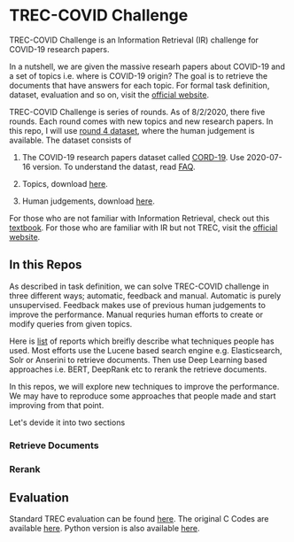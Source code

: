# TREC-COVID Challenge

TREC-COVID Challenge is an Information Retrieval (IR) challenge for COVID-19 research papers.

In a nutshell, we are given the massive researh papers about COVID-19 and a set of topics i.e. 
where is COVID-19 origin? The goal is to retrieve the documents that have answers for each topic.
For formal task definition, dataset, evaluation and so on, visit the [official website](https://ir.nist.gov/covidSubmit).

TREC-COVID Challenge is series of rounds. As of 8/2/2020, there five rounds. Each round comes with
new topics and new research papers. In this repo, I will use [round 4 dataset](https://ir.nist.gov/covidSubmit/data.html),
where the human judgement is available. The dataset consists of

1. The COVID-19 research papers dataset called [CORD-19](https://ai2-semanticscholar-cord-19.s3-us-west-2.amazonaws.com/historical_releases.html). Use 2020-07-16 version. To understand the datast, read [FAQ](https://github.com/allenai/cord19/blob/master/README.md).

2. Topics, download [here](https://ir.nist.gov/covidSubmit/data/topics-rnd4.xml).

3. Human judgements, download [here](https://ir.nist.gov/covidSubmit/qrels4.html).

For those who are not familiar with Information Retrieval, check out this [textbook](https://nlp.stanford.edu/IR-book/pdf/irbookonlinereading.pdf). For those who are familiar with IR but not TREC, visit the [official website](https://trec.nist.gov/overview.html).


## In this Repos


As described in task definition, we can solve TREC-COVID challenge in three different ways; automatic, feedback and manual.
Automatic is purely unsupervised. Feedback makes use of previous human judgements to improve the performance. Manual
requries human efforts to create or modify queries from given topics.

Here is [list](https://ir.nist.gov/covidSubmit/archive/archive-round4.html) of reports which breifly describe what techniques 
people has used. Most efforts use the Lucene based search engine e.g. Elasticsearch, Solr or Anserini to 
retrieve documents. Then use Deep Learning based approaches i.e. BERT, DeepRank etc to rerank the retrieve documents.


In this repos, we will explore new techniques to improve the performance. We may have to reproduce some approaches that people made and start improving from that point. 

Let's devide it into two sections

### Retrieve Documents


### Rerank



## Evaluation

Standard TREC evaluation can be found [here](https://trec.nist.gov/pubs/trec22/appendices/measures.pdf). The original C Codes are available [here](https://github.com/usnistgov/trec_eval). Python version is also available [here](https://github.com/cvangysel/pytrec_eval).


